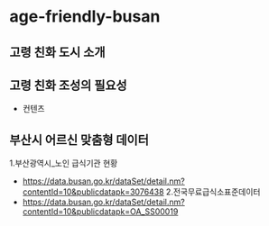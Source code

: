 # age-friendly-busan
## 고령 친화 도시 소개
## 고령 친화 조성의 필요성
- 컨텐츠
## 부산시 어르신 맞춤형 데이터
1.부산광역시_노인 급식기관 현황 
- https://data.busan.go.kr/dataSet/detail.nm?contentId=10&publicdatapk=3076438
2.전국무료급식소표준데이터
- https://data.busan.go.kr/dataSet/detail.nm?contentId=10&publicdatapk=OA_SS00019
